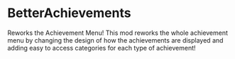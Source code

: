 # BetterAchievements

Reworks the Achievement Menu! This mod reworks the whole achievement menu by changing the design of how the achievements are displayed and adding easy to access categories for each type of achievement!